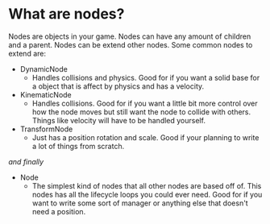 # What are nodes?

Nodes are objects in your game.
Nodes can have any amount of children and a parent.
Nodes can be extend other nodes. Some common nodes to extend are:
- DynamicNode
  - Handles collisions and physics. Good for if you want a solid base for a object that is affect by physics and has a velocity.
- KinematicNode
  - Handles collisions. Good for if you want a little bit more control over how the node moves but still want the node to collide with others. Things like velocity will have to be handled yourself.
- TransformNode
  - Just has a position rotation and scale. Good if your planning to write a lot of things from scratch.

*and finally*

- Node
  - The simplest kind of nodes that all other nodes are based off of. This nodes has all the lifecycle loops you could ever need. Good for if you want to write some sort of manager or anything else that doesn't need a position.

